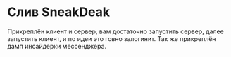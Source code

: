 <h1> Слив SneakDeak </h1>
<p>Прикреплён клиент и сервер, вам достаточно запустить сервер, далее запустить клиент, и по идеи это говно залогинит. Так же прикреплён дамп инсайдерки мессенджера.</p>
